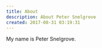 ```yaml
---
title: About
description: About Peter Snelgrove
created: 2017-08-31 03:19:31
---
```


My name is Peter Snelgrove.
